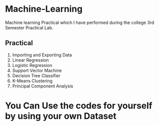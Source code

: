 # Machine-Learning
Machine learning Practical which I have performed during the college 3rd Semester Practical Lab.

## Practical 
1. Importing and Exporting Data
2. Linear Regression
3. Logistic Regression
4. Support Vector Machine
5. Decision Tree Classifier
6. K-Means Clustering
7. Principal Component Analysis


# You Can Use the codes for yourself by using your own Dataset


